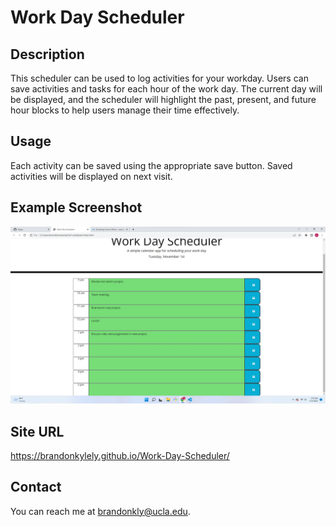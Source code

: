 # Work Day Scheduler

## Description

This scheduler can be used to log activities for your workday. Users can save activities and tasks for each hour of the work day. The current day will be displayed, and the scheduler will highlight the past, present, and future hour blocks to help users manage their time effectively.

## Usage

Each activity can be saved using the appropriate save button. Saved activities will be displayed on next visit.

## Example Screenshot

![site screenshot](assets\scheduler-example.jpg)

## Site URL

https://brandonkylely.github.io/Work-Day-Scheduler/

## Contact

You can reach me at brandonkly@ucla.edu.